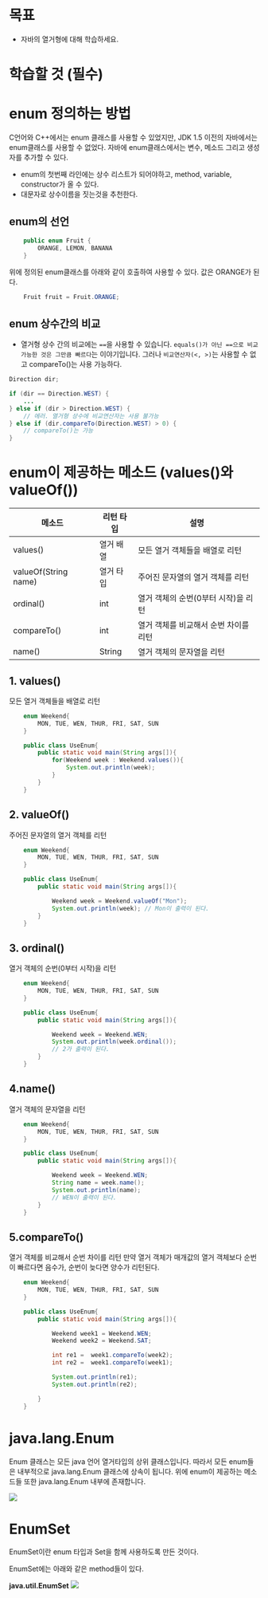 # 목표
- 자바의 열거형에 대해 학습하세요.

# 학습할 것 (필수)
# enum 정의하는 방법

C언어와 C++에서는 enum 클래스를 사용할 수 있었지만, JDK 1.5 이전의 자바에서는 enum클래스를 사용할 수 없었다.
자바에 enum클래스에서는 변수, 메소드 그리고 생성자를 추가할 수 있다.

- enum의 첫번째 라인에는 상수 리스트가 되어야하고, method, variable, constructor가 올 수 있다.
- 대문자로 상수이름을 짓는것을 추천한다.

## enum의 선언
```java
    public enum Fruit {
        ORANGE, LEMON, BANANA
    }
```
위에 정의된 enum클래스를 아래와 같이 호출하여 사용할 수 있다. 값은 ORANGE가 된다.
```java
    Fruit fruit = Fruit.ORANGE;
```

## enum 상수간의 비교
- 열거형 상수 간의 비교에는 `==`을 사용할 수 있습니다. `equals()가 아닌 ==으로 비교가능한 것은 그만큼 빠르다`는 이야기입니다.
그러나 `비교연산자(<, >)`는 사용할 수 없고 compareTo()는 사용 가능하다.

```java
Direction dir;

if (dir == Direction.WEST) {
	...
} else if (dir > Direction.WEST) {
	// 에러. 열거형 상수에 비교연산자는 사용 불가능
} else if (dir.compareTo(Direction.WEST) > 0) {
	// compareTo()는 가능
}
```

# enum이 제공하는 메소드 (values()와 valueOf())
|메소드|리턴 타입|설명|
|----|----|----|
|values()|	열거 배열|	모든 열거 객체들을 배열로 리턴|
|valueOf(String name)|	열거 타입|	주어진 문자열의 열거 객체를 리턴|
|ordinal()|	int|	열거 객체의 순번(0부터 시작)을 리턴|
|compareTo()|	int|	열거 객체를 비교해서 순번 차이를 리턴|
|name()|	String|	열거 객체의 문자열을 리턴|


## 1. values()

모든 열거 객체들을 배열로 리턴

```java
    enum Weekend{
        MON, TUE, WEN, THUR, FRI, SAT, SUN
    }

    public class UseEnum{
        public static void main(String args[]){
            for(Weekend week : Weekend.values()){
                System.out.println(week);
            }
        }
    }
```

## 2. valueOf()

주어진 문자열의 열거 객체를 리턴

```java
    enum Weekend{
        MON, TUE, WEN, THUR, FRI, SAT, SUN
    }

    public class UseEnum{
        public static void main(String args[]){

            Weekend week = Weekend.valueOf("Mon");
            System.out.println(week); // Mon이 출력이 된다.
        }
    }
```
## 3. ordinal()

열거 객체의 순번(0부터 시작)을 리턴

```java
    enum Weekend{
        MON, TUE, WEN, THUR, FRI, SAT, SUN
    }

    public class UseEnum{
        public static void main(String args[]){

            Weekend week = Weekend.WEN;
            System.out.println(week.ordinal()); 
            // 2가 출력이 된다.
        }
    }
```

## 4.name()
열거 객체의 문자열을 리턴

```java
    enum Weekend{
        MON, TUE, WEN, THUR, FRI, SAT, SUN
    }

    public class UseEnum{
        public static void main(String args[]){

            Weekend week = Weekend.WEN;
            String name = week.name();
            System.out.println(name); 
            // WEN이 출력이 된다.
        }
    }
```

## 5.compareTo()

열거 객체를 비교해서 순번 차이를 리턴
만약 열거 객체가 매개값의 열거 객체보다 순번이 빠르다면 음수가, 순번이 늦다면 양수가 리턴된다.


```java
    enum Weekend{
        MON, TUE, WEN, THUR, FRI, SAT, SUN
    }

    public class UseEnum{
        public static void main(String args[]){

            Weekend week1 = Weekend.WEN;
            Weekend week2 = Weekend.SAT;

            int re1 =  week1.compareTo(week2);
            int re2 =  week1.compareTo(week1);

            System.out.println(re1); 
            System.out.println(re2); 

        }
    }
```
# java.lang.Enum

Enum 클래스는 모든 java 언어 열거타입의 상위 클래스입니다.
따라서 모든 enum들은 내부적으로 java.lang.Enum 클래스에 상속이 됩니다. 위에 enum이 제공하는 메소드들 또한 java.lang.Enum 내부에 존재합니다.

<img src = "https://user-images.githubusercontent.com/69107255/106306493-7d842100-62a1-11eb-902a-aa84952fba58.png">

# EnumSet
EnumSet이란 enum 타입과 Set을 함께 사용하도록 만든 것이다. 

EnumSet에는 아래와 같은 method들이 있다.

**java.util.EnumSet**
<img src ="https://user-images.githubusercontent.com/69107255/106307573-df915600-62a2-11eb-963a-0c528415b8f6.png">